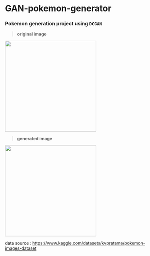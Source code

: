 # GAN-pokemon-generator
### Pokemon generation project using ```DCGAN```  



> <b>original image</b>
<img src="https://user-images.githubusercontent.com/98225529/208896483-e2a865cb-477c-49cb-b564-b74350d51d47.png" width="300" height="300"/>

> <b>generated image</b>
<img src="https://user-images.githubusercontent.com/98225529/208896470-4e1402fc-24a3-429a-9a43-b2f27c658b74.png" width="300" height="300"/>



data source : https://www.kaggle.com/datasets/kvpratama/pokemon-images-dataset
